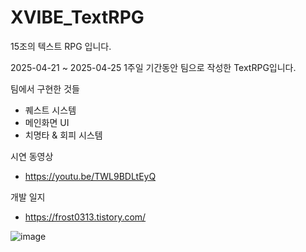 # XVIBE_TextRPG
15조의 텍스트 RPG 입니다.

2025-04-21 ~ 2025-04-25 1주일 기간동안 팀으로 작성한 TextRPG입니다.

팀에서 구현한 것들
- 퀘스트 시스템
- 메인화면 UI
- 치명타 & 회피 시스템

시연 동영상
- https://youtu.be/TWL9BDLtEyQ

개발 일지
- https://frost0313.tistory.com/

![image](https://github.com/user-attachments/assets/dd221fff-2577-4eda-88b9-8680820013bf)

